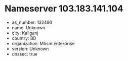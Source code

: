 # Nameserver 103.183.141.104

* as_number: 132490
* name: Unknown
* city: Kaliganj
* country: BD
* organization: Mbsm Enterprise
* version: Unknown
* dnssec: true
